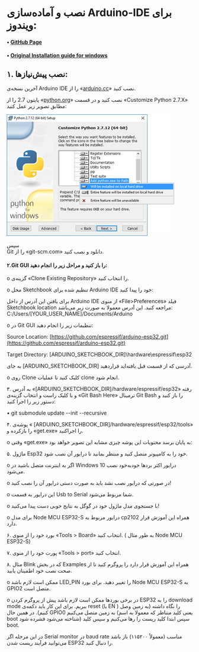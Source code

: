 # نصب و آماده‌سازی Arduino-IDE برای ویندوز:

#### •    [GitHub Page](https://github.com/espressif/arduino-esp32 "GitHub Page")

#### •    [Original Installation guide for windows](https://github.com/espressif/arduino-esp32/blob/master/docs/arduino-ide/windows.md)

## ۱. نصب پیش‌نیاز‌ها:

آخرین نسخه‌ی Arduino IDE را از «[arduino.cc](https://www.arduino.cc/en/Main/Software)» نصب کنید.

پایتون 2.7 را از «[python.org](https://www.python.org/downloads)» نصب کنید و در قسمت «Customize Python 2.7.X» مطابق تصویر زیر عمل کنید:

![](/ESP32/python_Installation.png)

سپس  
Git را از «git-scm.com» دانلود و نصب کنید.

#### ۲.Git GUI را باز کنید و مراحل زیر را انجام دهید:

o    گزینه‌ی «Clone Existing Repository» را انتخاب کنید.

o    محل Sketchbook تنظیم شده برای Arduino IDE خود را پیدا کنید:

برای یافتن این آدرس از داخل Arduino IDE از منوی «File&gt;Preferences» فیلد Sketchbook location مراجعه کنید. این آدرس معمولا به صورت زیر می‌باشد: C:/Users/\[YOUR\_USER\_NAME\]/Documents/Arduino

o    در Git GUI تنظیمات زیر را انجام دهید:

Source Location: [https://github.com/espressif/arduino-esp32.git](https://github.com/espressif/arduino-esp32.git)

Target Directory: \[ARDUINO\_SKETCHBOOK\_DIR\]\hardware\espressif\esp32

به جای \[ARDUINO\_SKETCHBOOK\_DIR\] آدرسی که از قسمت قبل یافته‌اید قرار‌دهید.

o    روی Clone کلیک کنید تا عملیات clone انجام شود.

۳. به آدرس «\[ARDUINO\_SKETCHBOOK\_DIR\]/hardware/espressif/esp32» رفته و با کلیک راست و انتخاب گزینه‌ی «Git Bash Here» ترمینال Git Bash را باز کنید و دستور زیر را اجرا کنید:

•    git submodule update --init --recursive

۴. پوشه‌ی « \[ARDUINO\_SKETCHBOOK\_DIR\]/hardware/espressif/esp32/tools» را باز‌کرده و «get.exe» را اجرا‌کنید.

o    وقتی «get.exe» به پایان برسد محتویات این پوشه چیزی مشابه این تصویر خواهد بود:

۵. ماژول Esp32 خود را به کامپیوتر متصل کنید و منتظر بمانید تا درایور آن نصب شود.

o    اگر به اینترنت متصل باشید در Windows 10 درایور اکثر برد‌ها خود‌به‌خود نصب می‌شود.

o    در صورتی که درایور نصب نشد باید به صورت دستی درایور آن را نصب کنید!

o    این درایور به قسمت Usb to Serial شما مربوط می‌شود.

o    با جستجوی مدل ماژول خود در گوگل به نتایج خوبی دست پیدا می‌کنید!

o    برای مدل Node MCU ESP32-S درایور مربوط به cp2102 همراه این آموزش قرار دارد.

۶. بورد خود را از منوی «Tools &gt; Board» انتخاب کنید. \( به طور مثال Node MCU ESP32-S\)

۷. پورت خود را از منوی «Tools &gt; port» انتخاب کنید.

۸. مثال Blink که در بخش Examples همراه این آموزش قرار دارد را پروگرم کنید تا از صحت نصب خود اطمینان یابید.

o    ممکن است لازم باشد LED\_PIN را تغییر دهید. برای بورد Node MCU ESP32-S به GPIO2 متصل است.

o    در برخی بورد‌ها ممکن است لازم باشد پیش از پروگرم کردن ESP32 را به download mode ببریم. برای این کار باید دکمه‌ی reset \(یا EN \) را نگاه داشته \(به زمین وصل کنیم\). در همین حال GPIO0 به زمین متصل می‌کنیم \(یعنی کلید متناظر که معمولا به اسم boot شناخته می‌شود فشرده شود\) سپس ابتدا کلید ریست را رها می‌کنیم و سپس کلید boot.

در این مرحله اگر Serial monitor در baud rate مناسب \(معمولاً ۱۱۵۲۰۰\) باز باشد می‌توانید فرآیند ریست شدن ESP32 را دنبال کنید.

